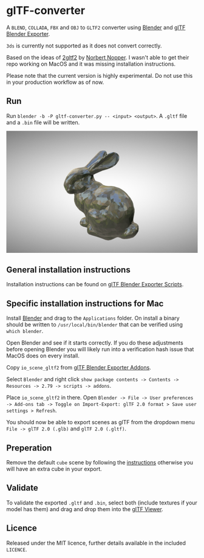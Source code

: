# glTF-converter

A `BLEND`, `COLLADA`, `FBX` and `OBJ` to `GLTF2` converter using [Blender](https://www.blender.org/download/) and [glTF Blender Exporter](https://github.com/KhronosGroup/glTF-Blender-Exporter).

`3ds` is currently not supported as it does not convert correctly.

Based on the ideas of [2gltf2](https://github.com/ux3d/2gltf2) by [Norbert Nopper](https://twitter.com/McNopper). I wasn't able to get their repo working on MacOS and it was missing installation instructions.

Please note that the current version is highly experimental. Do not use this in your production workflow as of now. 

## Run
Run `blender -b -P gltf-converter.py -- <input> <output>`. A `.gltf` file and a `.bin` file will be written.

![.obj to .gltf bunny in glTF viewer](example/bunny.jpg)

## General installation instructions
Installation instructions can be found on [glTF Blender Exporter Scripts](https://github.com/KhronosGroup/glTF-Blender-Exporter/tree/master/scripts).

## Specific installation instructions for Mac
Install [Blender](https://www.blender.org/download/) and drag to the `Applications` folder. On install a binary should be written to `/usr/local/bin/blender` that can be verified using `which blender`.

Open Blender and see if it starts correctly. If you do these adjustments before opening Blender you will likely run into a verification hash issue that MacOS does on every install.

Copy `io_scene_gltf2` from [glTF Blender Exporter Addons](https://github.com/KhronosGroup/glTF-Blender-Exporter/tree/master/scripts/addons).

Select `Blender` and right click `show package contents -> Contents -> Resources -> 2.79 -> scripts -> addons`.

Place `io_scene_gltf2` in there. Open `Blender -> File -> User preferences -> Add-ons tab -> Toggle on Import-Export: glTF 2.0 format > Save user settings > Refresh`.

You should now be able to export scenes as glTF from the dropdown menu `File -> glTF 2.0 (.glb)` and `glTF 2.0 (.gltf)`.

## Preperation
Remove the default `cube` scene by following the [instructions](https://blender.stackexchange.com/questions/5574/how-to-remove-the-default-cube) otherwise you will have an extra cube in your export.

## Validate
To validate the exported `.gltf` and `.bin`, select both (include textures if your model has them) and drag and drop them into the [glTF Viewer](https://gltf-viewer.donmccurdy.com/).

## Licence
Released under the MIT licence, further details available in the included `LICENCE`.